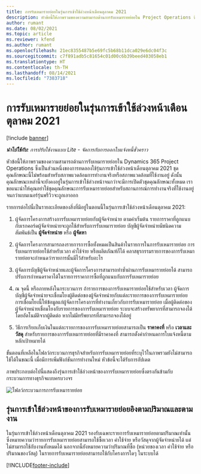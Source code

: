 ```yaml
---
title: การรับเหมารายย่อยในรุ่นการเข้าใช้ล่วงหน้าเดือนตุลาคม 2021
description: หัวข้อนี้ให้ภาพรวมของความสามารถด้านการรับเหมารายย่อยใน Project Operations ซึ่งเป็นส่วนหนึ่งของรุ่นทดลองใช้รุ่นการเข้าใช้ล่วงหน้าเดือนตุลาคม 2021
author: rumant
ms.date: 08/02/2021
ms.topic: article
ms.reviewer: kfend
ms.author: rumant
ms.openlocfilehash: 21ec8355487b5e69fc5b68b11dca029e6dc04f3c
ms.sourcegitcommit: c7f891adb5c81654c01d00c6b39beed403058eb1
ms.translationtype: HT
ms.contentlocale: th-TH
ms.lasthandoff: 08/14/2021
ms.locfileid: "7383718"
---
```

# <a name="subcontracting-in-october-2021-early-access-release"></a>การรับเหมารายย่อยในรุ่นการเข้าใช้ล่วงหน้าเดือนตุลาคม 2021

[!include [banner](../../includes/dataverse-preview.md)]

_**นำไปใช้กับ:** การปรับใช้งานแบบ Lite - จัดการกับการออกใบแจ้งหนี้ชั่วคราว_

หัวข้อนี้ให้ภาพรวมของความสามารถด้านการรับเหมารายย่อยใน Dynamics 365 Project Operations ซึ่งเป็นส่วนหนึ่งของการทดลองใช้รุ่นการเข้าใช้ล่วงหน้าเดือนตุลาคม 2021 ชุดคุณลักษณะนี้ไม่พร้อมสำหรับสภาพแวดล้อมการทำงานจริงหรือสภาพแวดล้อมที่ใช้งานอยู่ ดังนั้นคุณลักษณะเหล่านี้จะยังคงอยู่ในรุ่นการเข้าใช้ล่วงหน้าจนกว่าจะมีการเปิดตัวชุดคุณลักษณะทั้งหมด เราขอแนะนำให้คุณอย่าใช้ชุดคุณลักษณะการรับเหมารายย่อยสำหรับสถานการณ์การทำงานจริงที่ใช้งานอยู่จนกว่าแบนเนอร์รุ่นพรีวิวจะถูกเอาออก 

รายการต่อไปนี้เป็นรายละเอียดของสิ่งที่มีอยู่ในตอนนี้ในรุ่นการเข้าใช้ล่วงหน้าเดือนตุลาคม 2021:

1. ผู้จัดการโครงการสร้างการรับเหมารายย่อยกับผู้จัดจำหน่าย ตามค่าเริ่มต้น รายการราคาที่ถูกแนบกับเรกคอร์ดผู้จัดจำหน่ายจะถูกใช้สำหรับการรับเหมารายย่อย บัญชีผู้จัดจำหน่ายมีชนิดความสัมพันธ์เป็น **ผู้จัดจำหน่าย** หรือ **ผู้จัดหา**

2. ผู้จัดการโครงการสามารถลงรายการการซื้อทั้งหมดเป็นสินค้าในรายการในการรับเหมารายย่อย การรับเหมารายย่อยใช้สำหรับเวลา ค่าใช้จ่าย หรือผลิตภัณฑ์ก็ได้ คลาสธุรกรรมรายการของการรับเหมารายย่อยจะกำหนดว่ารายการนั้นมีไว้สำหรับอะไร

3. ผู้จัดการบัญชีผู้จัดจำหน่ายและผู้จัดการโครงการสามารถทำซ้ำผ่านการรับเหมารายย่อยได้ สามารถปรับการกำหนดราคาได้ในรายการราคาการซื้อที่ถูกแนบกับการรับเหมารายย่อย

4. ณ จุดนี้ หรือภายหลังในกระบวนการ ถ้ารายการของการรับเหมารายย่อยใช้สำหรับเวลา ผู้จัดการบัญชีผู้จัดจำหน่ายจะเชื่อมโยงผู้ติดต่อของผู้จัดจำหน่ายกับแต่ละรายการของการรับเหมารายย่อย การเชื่อมโยงนี้ให้ข้อมูลแก่ผู้จัดการโครงการที่ทำงานเกี่ยวกับการรับเหมารายย่อย เมื่อผู้ติดต่อของผู้จัดจำหน่ายเชื่อมโยงกับรายการของการรับเหมารายย่อย ระบบจะสร้างทรัพยากรที่สามารถจองได้โดยอัตโนมัติจากผู้ติดต่อ หากไม่มีทรัพยากรที่สามารถจองได้อยู่

5. วิธีการเรียกเก็บเงินในแต่ละรายการของการรับเหมารายย่อยสามารถเป็น **ราคาคงที่** หรือ **เวลาและวัสดุ** สำหรับรายการของการรับเหมารายย่อยที่มีราคาคงที่ สามารถตั้งค่ากำหนดการใบแจ้งหนี้ตามหลักเป้าหมายได้

ขั้นตอนที่เหลือในโฟลว์กระบวนการธุรกิจสำหรับการรับเหมารายย่อยที่ระบุไว้ในภาพรวมยังไม่สามารถใช้ได้ในขณะนี้ เมื่อมีการเพิ่มฟังก์ชันการทำงานใหม่ หัวข้อนี้จะได้รับการอัปเดต 

ภาพประกอบต่อไปนี้แสดงถึงรุ่นการเข้าใช้ล่วงหน้าของการรับเหมารายย่อยซึ่งตรงกันข้ามกับกระบวนการทางธุรกิจแบบครบวงจร

![โฟลว์กระบวนการการรับเหมารายย่อย](../media/SubcontractingEAFlow.png)  


## <a name="quantity-based-and-work-based-subcontract-lines-early-access-release"></a>รุ่นการเข้าใช้ล่วงหน้าของการรับเหมารายย่อยอิงตามปริมาณและตามงาน
ในรุ่นการเข้าใช้ล่วงหน้าเดือนตุลาคม 2021 รองรับเฉพาะรายการรับเหมารายย่อยตามปริมาณเท่านั้น ซึ่งหมายความว่ารายการรับเหมารายย่อยสามารถใช้ซื้อเวลา ค่าใช้จ่าย หรือวัสดุจากผู้จัดจำหน่ายได้ แต่ไม่สามารถใช้กับงานทั้งหมดได้ นอกจากนี้ยังหมายความว่าปริมาณที่ซื้อ (หน่วยของเวลา ค่าใช้จ่าย หรือปริมาณของวัสดุ) ในรายการรับเหมารายย่อยสามารถใช้กับโครงการใดๆ ในระบบได้



[!INCLUDE[footer-include](../../includes/footer-banner.md)]
